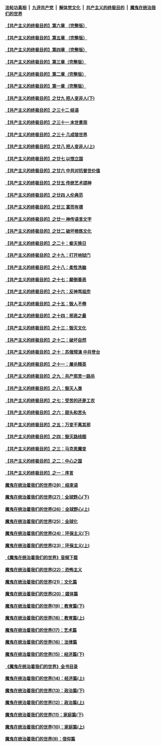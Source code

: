 ####  [法轮功真相](../../../../basic/blob/master/README.md?t=02241752) &nbsp;|&nbsp; [九评共产党](../../../../9ping.md/blob/master/README.md?t=02241752) &nbsp;|&nbsp; [解体党文化](../../../../jtdwh.md/blob/master/README.md?t=02241752)  &nbsp;|&nbsp; [共产主义的终极目的](../../../../gczydzjmd.md/blob/master/README.md?t=02241752) &nbsp;|&nbsp; [魔鬼在统治我们的世界](../../../../mgztzwmdsj.md/blob/master/README.md?t=02241752) 

#### [【共产主义的终极目的】第六章 （完整版）](../pages/nsc422/n11428913.md?t=02241752) 

#### [【共产主义的终极目的】第五章 （完整版）](../pages/nsc422/n11428912.md?t=02241752) 

#### [【共产主义的终极目的】第四章 （完整版）](../pages/nsc422/n11428907.md?t=02241752) 

#### [【共产主义的终极目的】第三章（完整版）](../pages/nsc422/n11428848.md?t=02241752) 

#### [【共产主义的终极目的】第二章（完整版）](../pages/nsc422/n11428831.md?t=02241752) 

#### [【共产主义的终极目的】第一章（完整版）](../pages/nsc422/n11417651.md?t=02241752) 

#### [【共产主义的终极目的】之廿九 把人变非人(下)](../pages/nsc422/n11344140.md?t=02241752) 

#### [【共产主义的终极目的】之三十二 结语](../pages/nsc422/n11360535.md?t=02241752) 

#### [【共产主义的终极目的】之三十一 末世景观](../pages/nsc422/n11351129.md?t=02241752) 

#### [【共产主义的终极目的】之三十 几成狼世界](../pages/nsc422/n11348280.md?t=02241752) 

#### [【共产主义的终极目的】之廿八 把人变非人(上)](../pages/nsc422/n11340492.md?t=02241752) 

#### [【共产主义的终极目的】之廿七 以恨立国](../pages/nsc422/n11336944.md?t=02241752) 

#### [【共产主义的终极目的】之廿六 中共对抗普世价值](../pages/nsc422/n11324785.md?t=02241752) 

#### [【共产主义的终极目的】之廿五 传统艺术颂神](../pages/nsc422/n11296396.md?t=02241752) 

#### [【共产主义的终极目的】之廿四 人伦典范](../pages/nsc422/n11296397.md?t=02241752) 

#### [【共产主义的终极目的】之廿三 富而有德](../pages/nsc422/n11283598.md?t=02241752) 

#### [【共产主义的终极目的】之廿一 神传语言文字](../pages/nsc422/n11263265.md?t=02241752) 

#### [【共产主义的终极目的】之廿二 破坏修炼文化](../pages/nsc422/n11245728.md?t=02241752) 

#### [【共产主义的终极目的】之二十：偷天换日](../pages/nsc422/n11238846.md?t=02241752) 

#### [【共产主义的终极目的】之十九：打开地狱门](../pages/nsc422/n11206376.md?t=02241752) 

#### [【共产主义的终极目的】之十八：柔性洗脑](../pages/nsc422/n11199994.md?t=02241752) 

#### [【共产主义的终极目的】之十七：颠倒善恶](../pages/nsc422/n11179782.md?t=02241752) 

#### [【共产主义的终极目的】之十六：反神骂祖宗](../pages/nsc422/n11166798.md?t=02241752) 

#### [【共产主义的终极目的】之十五：毁人不倦](../pages/nsc422/n11166792.md?t=02241752) 

#### [【共产主义的终极目的】之十四：邪恶之最](../pages/nsc422/n11150249.md?t=02241752) 

#### [【共产主义的终极目的】之十三：毁灭文化](../pages/nsc422/n11135227.md?t=02241752) 

#### [【共产主义的终极目的】之十二：破坏自然](../pages/nsc422/n11135214.md?t=02241752) 

#### [【共产主义的终极目的】之十：苏俄预演 中共登台](../pages/nsc422/n11118424.md?t=02241752) 

#### [【共产主义的终极目的】之十一：屠杀精英](../pages/nsc422/n11118442.md?t=02241752) 

#### [【共产主义的终极目的】之九：共产邪灵一路杀](../pages/nsc422/n11114139.md?t=02241752) 

#### [【共产主义的终极目的】之八：毁灭人类](../pages/nsc422/n11108503.md?t=02241752) 

#### [【共产主义的终极目的】之七：受苦的还是工农](../pages/nsc422/n11101809.md?t=02241752) 

#### [【共产主义的终极目的】之六：甜头和苦头](../pages/nsc422/n11096971.md?t=02241752) 

#### [【共产主义的终极目的】之五：万变不离其邪](../pages/nsc422/n11091285.md?t=02241752) 

#### [【共产主义的终极目的】之四：毁灭路线图](../pages/nsc422/n11086284.md?t=02241752) 

#### [【共产主义的终极目的】之三：马克思魔变](../pages/nsc422/n11061941.md?t=02241752) 

#### [【共产主义的终极目的】之二：中心之国](../pages/nsc422/n11047728.md?t=02241752) 

#### [【共产主义的终极目的】之一：序言](../pages/nsc422/n11086077.md?t=02241752) 

#### [魔鬼在统治着我们的世界(28)：结束语](../pages/nsc422/n10936246.md?t=02241752) 

#### [魔鬼在统治着我们的世界(27)：全球野心(下)](../pages/nsc422/n10928319.md?t=02241752) 

#### [魔鬼在统治着我们的世界(26)：全球野心(上)](../pages/nsc422/n10900318.md?t=02241752) 

#### [魔鬼在统治着我们的世界(25)：全球化](../pages/nsc422/n10788205.md?t=02241752) 

#### [魔鬼在统治着我们的世界(24)：环保主义(下)](../pages/nsc422/n10695307.md?t=02241752) 

#### [魔鬼在统治着我们的世界(23)：环保主义(上)](../pages/nsc422/n10688613.md?t=02241752) 

#### [《魔鬼在统治着我们的世界》音频下载](../pages/nsc422/n10635553.md?t=02241752) 

#### [魔鬼在统治着我们的世界(22)：恐怖主义](../pages/nsc422/n10614727.md?t=02241752) 

#### [魔鬼在统治着我们的世界(21)：文化篇](../pages/nsc422/n10597706.md?t=02241752) 

#### [魔鬼在统治着我们的世界(20)：媒体篇](../pages/nsc422/n10586579.md?t=02241752) 

#### [魔鬼在统治着我们的世界(19)：教育篇(下)](../pages/nsc422/n10564808.md?t=02241752) 

#### [魔鬼在统治着我们的世界(18)：教育篇(上)](../pages/nsc422/n10526970.md?t=02241752) 

#### [魔鬼在统治着我们的世界(17)：艺术篇](../pages/nsc422/n10499093.md?t=02241752) 

#### [魔鬼在统治着我们的世界(16)：法律篇](../pages/nsc422/n10485969.md?t=02241752) 

#### [魔鬼在统治着我们的世界(15)：经济篇(下)](../pages/nsc422/n10469975.md?t=02241752) 

#### [《魔鬼在统治着我们的世界》全书目录](../pages/nsc422/n10464261.md?t=02241752) 

#### [魔鬼在统治着我们的世界(14)：经济篇(上)](../pages/nsc422/n10457370.md?t=02241752) 

#### [魔鬼在统治着我们的世界(13)：政治篇(下)](../pages/nsc422/n10448270.md?t=02241752) 

#### [魔鬼在统治着我们的世界(12)：政治篇(上)](../pages/nsc422/n10444576.md?t=02241752) 

#### [魔鬼在统治着我们的世界(11)：家庭篇(下)](../pages/nsc422/n10440961.md?t=02241752) 

#### [魔鬼在统治着我们的世界(10)：家庭篇(上)](../pages/nsc422/n10435448.md?t=02241752) 

#### [魔鬼在统治着我们的世界(9)：信仰篇](../pages/nsc422/n10432159.md?t=02241752) 

